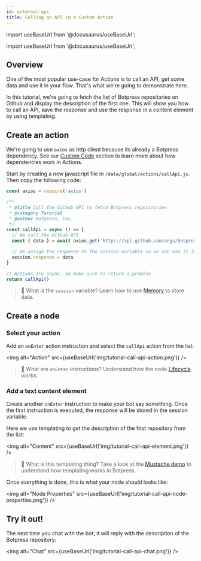 ```yaml
---
id: external-api
title: Calling an API in a Custom Action
---
```


import useBaseUrl from '@docusaurus/useBaseUrl';

import useBaseUrl from '@docusaurus/useBaseUrl';

## Overview

One of the most popular use-case for Actions is to call an API, get some data and use it in your flow. That's what we're going to demonstrate here.

In this tutorial, we're going to fetch the list of Botpress repositories on Github and display the description of the first one. This will show you how to call an API, save the response and use the response in a content element by using templating.

## Create an action

We're going to use `axios` as http client because its already a Botpress dependency. See our [Custom Code](../main/code) section to learn more about how dependencies work in Actions.

Start by creating a new javascript file in `/data/global/actions/callApi.js`. Then copy the following code:

```javascript
const axios = require('axios')

/**
 * @title Call the Github API to fetch Botpress repositories
 * @category Turorial
 * @author Botpress, Inc.
 */
const callApi = async () => {
  // We call the Github API
  const { data } = await axios.get('https://api.github.com/orgs/botpress/repos')

  // We assign the response to the session variable so we can use it later
  session.response = data
}

// Actions are async, so make sure to return a promise
return callApi()
```

> 📖 What is the `session` variable? Learn how to use [Memory](../main/memory) to store data.

## Create a node

### Select your action

Add an `onEnter` action instruction and select the `callApi` action from the list:

<img alt="Action" src={useBaseUrl('img/tutorial-call-api-action.png')} />

> 📖 What are `onEnter` instructions? Understand how the node [Lifecycle](../main/dialog#nodes) works.

### Add a text content element

Create another `onEnter` instruction to make your bot say something. Once the first instruction is executed, the response will be stored in the session variable.

Here we use templating to get the description of the first repository from the list:

<img alt="Content" src={useBaseUrl('img/tutorial-call-api-element.png')} />

> 📖 What is this templating thing? Take a look at the [Mustache demo](https://mustache.github.io#demo) to understand how templating works in Botpress.

Once everything is done, this is what your node should looks like:

<img alt="Node Properties" src={useBaseUrl('img/tutorial-call-api-node-properties.png')} />

## Try it out!

The next time you chat with the bot, it will reply with the description of the Botpress repository:

<img alt="Chat" src={useBaseUrl('img/tutorial-call-api-chat.png')} />
